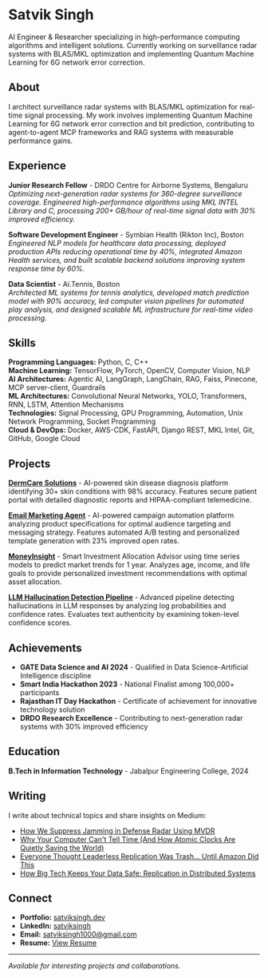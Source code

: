 # Satvik Singh

AI Engineer & Researcher specializing in high-performance computing algorithms and intelligent solutions. Currently working on surveillance radar systems with BLAS/MKL optimization and implementing Quantum Machine Learning for 6G network error correction.

## About

I architect surveillance radar systems with BLAS/MKL optimization for real-time signal processing. My work involves implementing Quantum Machine Learning for 6G network error correction and bit prediction, contributing to agent-to-agent MCP frameworks and RAG systems with measurable performance gains.

## Experience

**Junior Research Fellow** - DRDO Centre for Airborne Systems, Bengaluru  
*Optimizing next-generation radar systems for 360-degree surveillance coverage. Engineered high-performance algorithms using MKL INTEL Library and C, processing 200+ GB/hour of real-time signal data with 30% improved efficiency.*

**Software Development Engineer** - Symbian Health (Rikton Inc), Boston  
*Engineered NLP models for healthcare data processing, deployed production APIs reducing operational time by 40%, integrated Amazon Health services, and built scalable backend solutions improving system response time by 60%.*

**Data Scientist** - Ai.Tennis, Boston  
*Architected ML systems for tennis analytics, developed match prediction model with 90% accuracy, led computer vision pipelines for automated play analysis, and designed scalable ML infrastructure for real-time video processing.*

## Skills

**Programming Languages:** Python, C, C++  
**Machine Learning:** TensorFlow, PyTorch, OpenCV, Computer Vision, NLP  
**AI Architectures:** Agentic AI, LangGraph, LangChain, RAG, Faiss, Pinecone, MCP server-client, Guardrails  
**ML Architectures:** Convolutional Neural Networks, YOLO, Transformers, RNN, LSTM, Attention Mechanisms  
**Technologies:** Signal Processing, GPU Programming, Automation, Unix Network Programming, Socket Programming  
**Cloud & DevOps:** Docker, AWS-CDK, FastAPI, Django REST, MKL Intel, Git, GitHub, Google Cloud  

## Projects

**[DermCare Solutions](https://6572f7c7bb457577f1524ca2--golden-liger-f4b46a.netlify.app)** - AI-powered skin disease diagnosis platform identifying 30+ skin conditions with 98% accuracy. Features secure patient portal with detailed diagnostic reports and HIPAA-compliant telemedicine.

**[Email Marketing Agent](https://www.rovlin.com)** - AI-powered campaign automation platform analyzing product specifications for optimal audience targeting and messaging strategy. Features automated A/B testing and personalized template generation with 23% improved open rates.

**[MoneyInsight](https://moneyinsight.onrender.com)** - Smart Investment Allocation Advisor using time series models to predict market trends for 1 year. Analyzes age, income, and life goals to provide personalized investment recommendations with optimal asset allocation.

**[LLM Hallucination Detection Pipeline](https://llm-hallucination-detection.onrender.com)** - Advanced pipeline detecting hallucinations in LLM responses by analyzing log probabilities and confidence rates. Evaluates text authenticity by examining token-level confidence scores.

## Achievements

- **GATE Data Science and AI 2024** - Qualified in Data Science-Artificial Intelligence discipline
- **Smart India Hackathon 2023** - National Finalist among 100,000+ participants
- **Rajasthan IT Day Hackathon** - Certificate of achievement for innovative technology solution
- **DRDO Research Excellence** - Contributing to next-generation radar systems with 30% improved efficiency

## Education

**B.Tech in Information Technology** - Jabalpur Engineering College, 2024

## Writing

I write about technical topics and share insights on Medium:

- [How We Suppress Jamming in Defense Radar Using MVDR](https://medium.com/@sa7vik/how-we-suppress-jamming-in-defense-radar-using-mvdr-without-losing-the-target-51d964031d95)
- [Why Your Computer Can't Tell Time (And How Atomic Clocks Are Quietly Saving the World)](https://medium.com/@sa7vik/why-your-computer-cant-tell-time-and-how-atomic-clocks-are-quietly-saving-the-world-442d13d31cc3)
- [Everyone Thought Leaderless Replication Was Trash… Until Amazon Did This](https://medium.com/@sa7vik/everyone-thought-leaderless-replication-was-trash-until-amazon-did-this-8f9d8195feda)
- [How Big Tech Keeps Your Data Safe: Replication in Distributed Systems](https://medium.com/@sa7vik/how-big-tech-keeps-your-data-safe-replication-in-distributed-systems-d63a12ecf12a)

## Connect

- **Portfolio:** [satviksingh.dev](https://sa7vik.in)
- **LinkedIn:** [satviksingh](https://www.linkedin.com/in/sa7vik)
- **Email:** satviksingh1000@gmail.com
- **Resume:** [View Resume](https://drive.google.com/file/d/1gSwhAMhyevVlYe8QRe-DzlR3UCvpuFGV/view?usp=share_link)

---

*Available for interesting projects and collaborations.*
